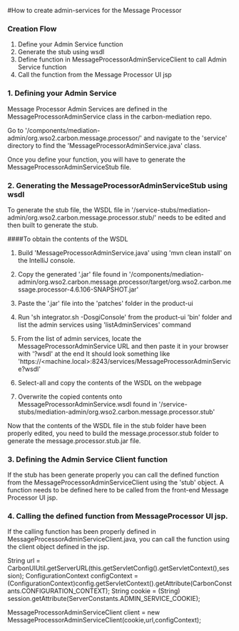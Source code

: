 #How to create admin-services for the Message Processor

### Creation Flow

1. Define your Admin Service function
2. Generate the stub using wsdl
3. Define function in MessageProcessorAdminServiceClient to call Admin Service function
4. Call the function from the Message Processor UI jsp

### 1. Defining your Admin Service
Message Processor Admin Services are defined in the MessageProcessorAdminService class in the carbon-mediation repo.

Go to '<repo-home>/components/mediation-admin/org.wso2.carbon.message.processor/' and navigate to the 'service' directory
to find the 'MessageProcessorAdminService.java' class.

Once you define your function, you will have to generate the MessageProcessorAdminServiceStub file. 

### 2. Generating the MessageProcessorAdminServiceStub using wsdl 
To generate the stub file, the WSDL file in '<repo-home>/service-stubs/mediation-admin/org.wso2.carbon.message.processor.stub/'
needs to be edited and then built to generate the stub. 

####To obtain the contents of the WSDL

 1. Build 'MessageProcessorAdminService.java' using 'mvn clean install' on the IntelliJ console. 
 
 2. Copy the generated '.jar' file found in '<repo-home>/components/mediation-admin/org.wso2.carbon.message.processor/target/org.wso2.carbon.message.processor-4.6.106-SNAPSHOT.jar'
 
 3. Paste the '.jar' file into the 'patches' folder in the product-ui 
 
 4. Run 'sh integrator.sh -DosgiConsole' from the product-ui 'bin' folder and list the admin services using 
 'listAdminServices' command
 
 5. From the list of admin services, locate the MessageProcessorAdminService URL and then paste it in your browser with '?wsdl' at the end
 It should look something like 'https://<machine.local>:8243/services/MessageProcessorAdminService?wsdl'
 
 6. Select-all and copy the contents of the WSDL on the webpage
 
 7. Overwrite the copied contents onto MessageProcessorAdminService.wsdl found in '<repo-home>/service-stubs/mediation-admin/org.wso2.carbon.message.processor.stub'
 
Now that the contents of the WSDL file in the stub folder have been properly edited, you need to build the message.processor.stub folder to 
generate the  message.processor.stub.jar file. 

### 3. Defining the Admin Service Client function 
If the stub has been generate properly you can call the defined function from the MessageProcessorAdminServiceClient using the 'stub' object. 
A function needs to be defined here to be called from the front-end Message Processor UI jsp.  

### 4. Calling the defined function from MessageProcessor UI jsp. 
If the calling function has been properly defined in MessageProcessorAdminServiceClient.java, you can call the function using 
the client object defined in the jsp. 


   String url = CarbonUIUtil.getServerURL(this.getServletConfig().getServletContext(),session);
   ConfigurationContext configContext = (ConfigurationContext)config.getServletContext().getAttribute(CarbonConstants.CONFIGURATION_CONTEXT);
   String cookie = (String) session.getAttribute(ServerConstants.ADMIN_SERVICE_COOKIE);
  
   MessageProcessorAdminServiceClient client = new MessageProcessorAdminServiceClient(cookie,url,configContext);
               